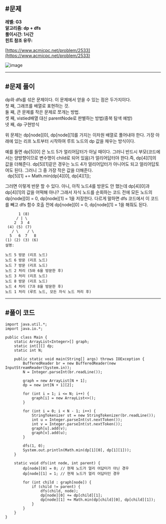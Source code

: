 ## **#문제**         

**레벨: G3  
알고리즘: dp + dfs**   
**풀이시간: 1시간  
힌트 참조 유무:**

[https://www.acmicpc.net/problem/2533](https://www.acmicpc.net/problem/2533)

![image](https://github.com/sunwon12/Today-I-Learn/assets/92251131/d2d5979f-d768-4b4e-a2ec-835687aa02d1)

---

## **#문제 풀이**        

dp와 dfs를 섞은 문제이다. 이 문제에서 얻을 수 있는 점은 두가지이다.  
첫 째, 그래프를 배열로 표현하는 것.   
둘 째, 큰 문제를 작은 문제로 쪼개는 방법.  
셋 째, vistied배열 대신 parentNode로 판별하는 방법(중복 탐색 예방)  
넷 째, dp 구현방식

위 문제는 dp\[node\]\[0\], dp\[node\]\[1\]를 가지는 이차원 배열로 풀어내야 한다. 가장 아래에 있는 리프 노트부터 시작하여 루트 노드의 dp 값을 채우는 방식이다. 

예를 들면 dp\[5\]\[0\] 은 노드 5가 얼리어답터가 아닐 때이다. 그러니 반드시 부모(코드에서는 양방향이므로 변수명이 child로 되어 있음)가 얼리어답터야 한다.즉, dp\[4\]\[1\]의 값을 더해준다. dp\[5\]\[1\]같은 경우는 노드 4가 얼리어답터가 아니어도 되고 얼리어답토여도 된다. 그러니 그 중 가장 작은 값을 더해준다.    
  dp\[5\]\[1\] += Math.min(dp\[4\]\[0\], dp\[4\]\[1\]);

그러면 이렇게 반문 할 수 있다. 아니, 아직 노드4를 방문도 안 했는데 dp\[4\]\[0\]과 dp\[4\]\[1\]의 값을 어떡해 아나? 그래서 자식 노드를 순회하는 코드 전에 모든 노드의 dp\[node\]\[0\] = 0, dp\[node\]\[1\] = 1을 저장한다. 다르게 말하면 dfs 코드에서 이 코드를 빼고 dfs 함수 호출 전에 dp\[node\]\[0\] = 0, dp\[node\]\[1\] = 1을 해줘도 된다.

```
      1 (8)
     / | \
    2  3  4
 (4) (5) (7)
   / \    / \
  5   6  7   8
(1) (2) (3) (6)
설명:

노드 5 방문 (리프 노드)
노드 6 방문 (리프 노드)
노드 7 방문 (리프 노드)
노드 2 처리 (5와 6을 방문한 후)
노드 3 처리 (리프 노드)
노드 8 방문 (리프 노드)
노드 4 처리 (7과 8을 방문한 후)
노드 1 처리 (루트 노드, 모든 자식 노드 처리 후)
```

  
  

---

## **#풀이 코드**      

```
import java.util.*;
import java.io.*;

public class Main {
    static ArrayList<Integer>[] graph;
    static int[][] dp;
    static int N;

    public static void main(String[] args) throws IOException {
        BufferedReader br = new BufferedReader(new InputStreamReader(System.in));
        N = Integer.parseInt(br.readLine());
        
        graph = new ArrayList[N + 1];
        dp = new int[N + 1][2];
        
        for (int i = 1; i <= N; i++) {
            graph[i] = new ArrayList<>();
        }
        
        for (int i = 0; i < N - 1; i++) {
            StringTokenizer st = new StringTokenizer(br.readLine());
            int u = Integer.parseInt(st.nextToken());
            int v = Integer.parseInt(st.nextToken());
            graph[u].add(v);
            graph[v].add(u);
        }
        
        dfs(1, 0);
        System.out.println(Math.min(dp[1][0], dp[1][1]));
    }
    
    static void dfs(int node, int parent) {
        dp[node][0] = 0; // 현재 노드가 얼리 어답터가 아닌 경우
        dp[node][1] = 1; // 현재 노드가 얼리 어답터인 경우
        
        for (int child : graph[node]) {
            if (child != parent) {
                dfs(child, node);
                dp[node][0] += dp[child][1];
                dp[node][1] += Math.min(dp[child][0], dp[child][1]);
            }
        }
    }
}
```
